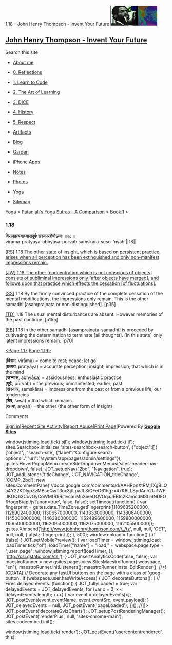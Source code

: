 1.18 - John Henry Thompson - Invent Your Future [![John Henry Thompson - Invent Your Future](../../../_/rsrc/1329567069254/config/customLogo.gif-revision=6.png)](../../../index.html)

[John Henry Thompson - Invent Your Future](../../../index.html)
---------------------------------------------------------------

Search this site

*   [About me](../../../home.html)
    
*   [0\. Reflections](../../../0-refections-on-learning.html)
    
*   [1\. Learn to Code](../../../learning-to-program.html)
    
*   [2\. The Art of Learning](../../../the-art-of-learning.html)
    
*   [3\. DICE](../../../3-dice.html)
    
*   [4\. History](../../../4-history.html)
    
*   [5\. Respect](../../../heros.html)
    
*   [Artifacts](../../../artifacts.html)
    
*   [Blog](../../../z-blog-1.html)
    
*   [Garden](../../../4-garden.html)
    
*   [iPhone Apps](../../../iphone-apps.html)
    
*   [Notes](../../../notes.html)
    
*   [Photos](../../../family.html)
    
*   [Yoga](../../../yoga.html)
    
*   [Sitemap](../../../system/app/pages/sitemap/hierarchy.html)
    

[Yoga](../../../yoga.html)‎ > ‎[Patanjali's Yoga Sutras - A Comparison](../../patanjani.html)‎ > ‎[Book 1](../book-1.html)‎ > ‎

### 1.18

**विरामप्रत्ययाभ्यासपूर्वः संस्कारशेषोऽन्यः ॥१८॥**  
virāma-pratyaya-abhyāsa-pūrvaḥ saṁskāra-śeṣo-'nyaḥ ||18||  
  
  
[\[RS\] 1.18 The other state of insight, which is based on persistent practice, arises when all perception has been extinguished and only non-manifest impressions remain.](http://www.ashtangayoga.info/philosophy/yoga-sutra-patanjali/chapter-1/item/virama-pratyaya-abhyasa-purvah-sanskara-shesho/)  
  
[\[JW\] 1.18 The other \[concentration which is not conscious of objects\] consists of subliminal impressions only \[after objects have merged\], and follows upon that practice which effects the cessation \[of fluctuations\].](http://books.google.com/books?id=YzFImjtOxUwC&pg=PA41&ci=104%2C1095%2C712%2C55&source=bookclip)  
  
[\[SS\]](http://www.amazon.com/Yoga-Sutras-Patanjali-Commentary-Satchidananda/dp/0932040381) 1.18 By the firmly convinced practice of the complete cessation of the mental modifications, the impressions only remain. This is the other samadhi \[asamprajnata or non-distinguished\]. \[p35\]  
  
[\[TD\]](http://www.amazon.com/Heart-Yoga-Developing-Personal-Practice/dp/089281764X/ref=sr_1_5?ie=UTF8&qid=1326228195&sr=8-5) 1.18 The usual mental disturbances are absent. However memories of the past continue. \[p155\]  
  
[\[EB\]](http://www.amazon.com/Yoga-Sutras-Patanjali-Translation-Commentary/dp/0865477361/ref=sr_1_1?ie=UTF8&s=books&qid=1250508322&sr=1-1) 1.18 In the other samadhi \[asamprajnata-samadhi\] is preceded by cultivating the determination to terminate \[all thoughts\]. \[In this state\] only latent impressions remain. \[p70\]  
  
  
[<Page 1.17](117.html) [Page 1.19>](119.html)  
  
  
  

(**विराम**, virāma) = come to rest; cease; let go  
(**प्रत्यय**, pratyaya) = accurate perception; insight; impression; that which is in the mind  
(**अभ्यास**, abhyāsa) = assidousness; enthusiastic practice  
(**पूर्वः**, pūrvaḥ) = the previous; unmanifested; earlier; past  
(**संस्कार**, saṁskāra) = impressions from the past or from a previous life; our tendencies  
(**शेष**, śeṣa) = that which remains  
(**अन्यः**, anyaḥ) = the other (the other form of insight)

Comments

[Sign in](https://accounts.google.com/ServiceLogin?continue=http://sites.google.com/a/johnhenrythompson.com/jht/yoga/patanjani/book-1/118&service=jotspot)|[Recent Site Activity](../../../system/app/pages/recentChanges.html)|[Report Abuse](http://sites.google.com/a/johnhenrythompson.com/jht/system/app/pages/reportAbuse)|[Print Page](javascript:;)|Powered By **[Google Sites](http://sites.google.com/site)**

window.jstiming.load.tick('sjl'); window.jstiming.load.tick('jl'); sites.Searchbox.initialize( 'sites-searchbox-search-button', {"object":\[\]}\['object'\], 'search-site', {"label":"Configure search options...","url":"/system/app/pages/admin/settings"}); gsites.HoverPopupMenu.createSiteDropdownMenus('sites-header-nav-dropdown', false); JOT\_setupNav("2bd", "Navigation", true); JOT\_addListener('titleChange', 'JOT\_NAVIGATION\_titleChange', 'COMP\_2bd'); new sites.CommentPane('//docs.google.com/comments/d/AAHRpnXtRMj1XgBLQa4Y22KDIypZzMBseQwT3ox3jtLpaJLSiQFeO61hgzx47K6LLSpdAnh2Ui1WFJKOQ1i3CovOyCoWMfR9Rr1vcauMuXieeGQVOqaJEBtc2KamcdM8Li6NDEOfHogqB/api/js?anon=true', false, false); setTimeout(function() { var fingerprint = gsites.date.TimeZone.getFingerprint(\[1109635200000, 1128902400000, 1130657000000, 1143333000000, 1143806400000, 1145000000000, 1146380000000, 1152489600000, 1159800000000, 1159500000000, 1162095000000, 1162075000000, 1162105500000\]); gsites.Xhr.send('http://www.johnhenrythompson.com/\_/tz', null, null, 'GET', null, null, { afjstz: fingerprint }); }, 500); window.onload = function() { if (false) { JOT\_setMobilePreview(); } var loadTimer = window.jstiming.load; loadTimer.tick("ol"); loadTimer\["name"\] = "load," + webspace.page.type + ",user\_page"; window.jstiming.report(loadTimer, {}, 'http://csi.gstatic.com/csi'); } JOT\_insertAnalyticsCode(false, false); var maestroRunner = new gsites.pages.view.SitesMaestroRunner( webspace, "en"); maestroRunner.initListeners(); maestroRunner.installEditRender(); //<!\[CDATA\[ // Decorate any fastUI buttons on the page with a class of 'goog-button'. if (webspace.user.hasWriteAccess) { JOT\_decorateButtons(); } // Fires delayed events. (function() { JOT\_fullyLoaded = true; var delayedEvents = JOT\_delayedEvents; for (var x = 0; x < delayedEvents.length; x++) { var event = delayedEvents\[x\]; JOT\_postEvent(event.eventName, event.eventSrc, event.payload); } JOT\_delayedEvents = null; JOT\_postEvent('pageLoaded'); })(); //\]\]> JOT\_postEvent('decorateGvizCharts'); JOT\_setupPostRenderingManager(); JOT\_postEvent('renderPlus', null, 'sites-chrome-main'); sites.codeembed.init();

window.jstiming.load.tick('render'); JOT\_postEvent('usercontentrendered', this);